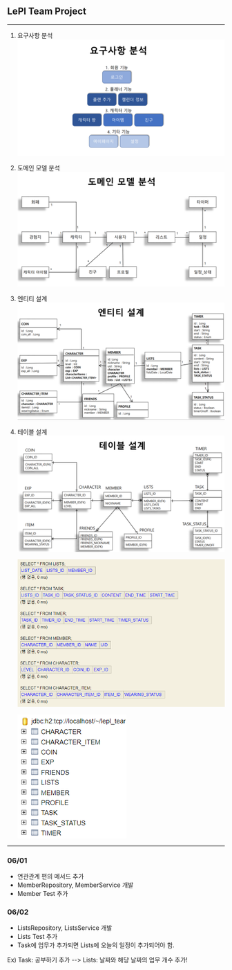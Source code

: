 ## LePl Team Project

-----------------

1. 요구사항 분석
    ![](img/step1.png)
2. 도메인 모델 분석
    ![](img/step2.png)
3. 엔티티 설계
    ![](img/step3.png)
4. 테이블 설계
    ![](img/step4.png)

    ![](img/table.png) 

    ![](img/table2.png)

------------------

### 06/01
* 연관관계 편의 메서드 추가
* MemberRepository, MemberService 개발
* Member Test 추가 

### 06/02
* ListsRepository, ListsService 개발
* Lists Test 추가 
* Task에 업무가 추가되면 Lists에 오늘의 일정이 추가되어야 함. 

Ex) Task: 공부하기 추가 --> Lists: 날짜와 해당 날짜의 업무 개수 추가! 